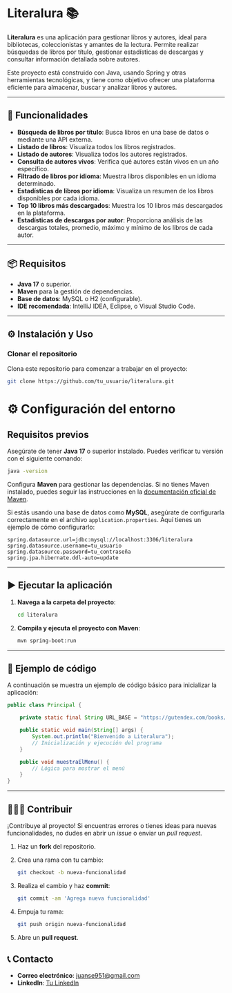 # Literalura 📚

**Literalura** es una aplicación para gestionar libros y autores, ideal para bibliotecas, coleccionistas y amantes de la lectura. Permite realizar búsquedas de libros por título, gestionar estadísticas de descargas y consultar información detallada sobre autores.

Este proyecto está construido con Java, usando Spring y otras herramientas tecnológicas, y tiene como objetivo ofrecer una plataforma eficiente para almacenar, buscar y analizar libros y autores.

---

## 🚀 Funcionalidades

- **Búsqueda de libros por título**: Busca libros en una base de datos o mediante una API externa.
- **Listado de libros**: Visualiza todos los libros registrados.
- **Listado de autores**: Visualiza todos los autores registrados.
- **Consulta de autores vivos**: Verifica qué autores están vivos en un año específico.
- **Filtrado de libros por idioma**: Muestra libros disponibles en un idioma determinado.
- **Estadísticas de libros por idioma**: Visualiza un resumen de los libros disponibles por cada idioma.
- **Top 10 libros más descargados**: Muestra los 10 libros más descargados en la plataforma.
- **Estadísticas de descargas por autor**: Proporciona análisis de las descargas totales, promedio, máximo y mínimo de los libros de cada autor.

---

## 📦 Requisitos

- **Java 17** o superior.
- **Maven** para la gestión de dependencias.
- **Base de datos**: MySQL o H2 (configurable).
- **IDE recomendada**: IntelliJ IDEA, Eclipse, o Visual Studio Code.

---

## ⚙️ Instalación y Uso

### Clonar el repositorio

Clona este repositorio para comenzar a trabajar en el proyecto:

```bash
git clone https://github.com/tu_usuario/literalura.git 
```
# ⚙️ Configuración del entorno

## Requisitos previos

Asegúrate de tener **Java 17** o superior instalado. Puedes verificar tu versión con el siguiente comando:

```bash
java -version
```

Configura **Maven** para gestionar las dependencias. Si no tienes Maven instalado, puedes seguir las instrucciones en la [documentación oficial de Maven](https://maven.apache.org/install.html).

Si estás usando una base de datos como **MySQL**, asegúrate de configurarla correctamente en el archivo `application.properties`. Aquí tienes un ejemplo de cómo configurarlo:

```properties
spring.datasource.url=jdbc:mysql://localhost:3306/literalura
spring.datasource.username=tu_usuario
spring.datasource.password=tu_contraseña
spring.jpa.hibernate.ddl-auto=update
```

---

## ▶️ Ejecutar la aplicación

1. **Navega a la carpeta del proyecto**:

    ```bash
    cd literalura
    ```

2. **Compila y ejecuta el proyecto con Maven**:

    ```bash
    mvn spring-boot:run
    ```

---

## 📜 Ejemplo de código

A continuación se muestra un ejemplo de código básico para inicializar la aplicación:

```java
public class Principal {

    private static final String URL_BASE = "https://gutendex.com/books/";

    public static void main(String[] args) {
        System.out.println("Bienvenido a Literalura");
        // Inicialización y ejecución del programa
    }

    public void muestraElMenu() {
        // Lógica para mostrar el menú
    }
}
```

---

## 🧑‍🤝‍🧑 Contribuir

¡Contribuye al proyecto! Si encuentras errores o tienes ideas para nuevas funcionalidades, no dudes en abrir un *issue* o enviar un *pull request*.

1. Haz un **fork** del repositorio.
2. Crea una rama con tu cambio:

    ```bash
    git checkout -b nueva-funcionalidad
    ```

3. Realiza el cambio y haz **commit**:

    ```bash
    git commit -am 'Agrega nueva funcionalidad'
    ```

4. Empuja tu rama:

    ```bash
    git push origin nueva-funcionalidad
    ```

5. Abre un **pull request**.

## 📞 Contacto

- **Correo electrónico**: juanse951@gmail.com
- **LinkedIn**: [Tu LinkedIn](https://www.linkedin.com/in/juanse951/)


